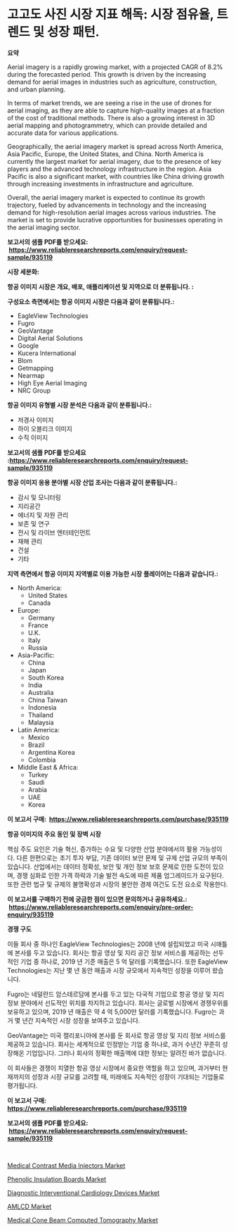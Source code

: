 <p><h1>고고도 사진 시장 지표 해독: 시장 점유율, 트렌드 및 성장 패턴.</h1></p><p><strong>요약</strong></p>
<p><p>Aerial imagery is a rapidly growing market, with a projected CAGR of 8.2% during the forecasted period. This growth is driven by the increasing demand for aerial images in industries such as agriculture, construction, and urban planning. </p><p>In terms of market trends, we are seeing a rise in the use of drones for aerial imaging, as they are able to capture high-quality images at a fraction of the cost of traditional methods. There is also a growing interest in 3D aerial mapping and photogrammetry, which can provide detailed and accurate data for various applications.</p><p>Geographically, the aerial imagery market is spread across North America, Asia Pacific, Europe, the United States, and China. North America is currently the largest market for aerial imagery, due to the presence of key players and the advanced technology infrastructure in the region. Asia Pacific is also a significant market, with countries like China driving growth through increasing investments in infrastructure and agriculture.</p><p>Overall, the aerial imagery market is expected to continue its growth trajectory, fueled by advancements in technology and the increasing demand for high-resolution aerial images across various industries. The market is set to provide lucrative opportunities for businesses operating in the aerial imaging sector.</p></p>
<p><strong>보고서의 샘플 PDF를 받으세요: &nbsp;<a href="https://www.reliableresearchreports.com/enquiry/request-sample/935119">https://www.reliableresearchreports.com/enquiry/request-sample/935119</a></strong></p>
<p><strong>시장 세분화:</strong></p>
<p><strong> 항공 이미지 시장은 개요, 배포, 애플리케이션 및 지역으로 더 분류됩니다. :</strong></p>
<p><strong>구성요소 측면에서는 항공 이미지 시장은 다음과 같이 분류됩니다.:</strong></p>
<p><ul><li>EagleView Technologies</li><li>Fugro</li><li>GeoVantage</li><li>Digital Aerial Solutions</li><li>Google</li><li>Kucera International</li><li>Blom</li><li>Getmapping</li><li>Nearmap</li><li>High Eye Aerial Imaging</li><li>NRC Group</li></ul></p>
<p><strong> 항공 이미지 유형별 시장 분석은 다음과 같이 분류됩니다.:</strong></p>
<p><ul><li>저경사 이미지</li><li>하이 오블리크 이미지</li><li>수직 이미지</li></ul></p>
<p><strong>보고서의 샘플 PDF를 받으세요 :<a href="https://www.reliableresearchreports.com/enquiry/request-sample/935119">https://www.reliableresearchreports.com/enquiry/request-sample/935119</a></strong></p>
<p><strong> 항공 이미지 응용 분야별 시장 산업 조사는 다음과 같이 분류됩니다.:</strong></p>
<p><ul><li>감시 및 모니터링</li><li>지리공간</li><li>에너지 및 자원 관리</li><li>보존 및 연구</li><li>전시 및 라이브 엔터테인먼트</li><li>재해 관리</li><li>건설</li><li>기타</li></ul></p>
<p><strong>지역 측면에서 항공 이미지 지역별로 이용 가능한 시장 플레이어는 다음과 같습니다.:</strong></p>
<p><ul>
    <li>
        North America:
        <ul>
            <li>United States</li>
            <li>Canada</li>
        </ul>
    </li>
    <li>
        Europe:
        <ul>
            <li>Germany</li>
            <li>France</li>
            <li>U.K.</li>
            <li>Italy</li>
            <li>Russia</li>
        </ul>
    </li>
    <li>
        Asia-Pacific:
        <ul>
            <li>China</li>
            <li>Japan</li>
            <li>South Korea</li>
            <li>India</li>
            <li>Australia</li>
            <li>China Taiwan</li>
            <li>Indonesia</li>
            <li>Thailand</li>
            <li>Malaysia</li>
        </ul>
    </li>
    <li>
        Latin America:
        <ul>
            <li>Mexico</li>
            <li>Brazil</li>
            <li>Argentina Korea</li>
            <li>Colombia</li>
        </ul>
    </li>
    <li>
        Middle East & Africa:
        <ul>
            <li>Turkey</li>
            <li>Saudi</li>
            <li>Arabia</li>
            <li>UAE</li>
            <li>Korea</li>
        </ul>
    </li>
    </ul></p>
<p><strong>이 보고서 구매: &nbsp;<a href="https://www.reliableresearchreports.com/purchase/935119">https://www.reliableresearchreports.com/purchase/935119</a></strong></p>
<p><strong>항공 이미지의 주요 동인 및 장벽 시장</strong></p>
<p><p>핵심 주도 요인은 기술 혁신, 증가하는 수요 및 다양한 산업 분야에서의 활용 가능성이다. 다른 한편으로는 초기 투자 부담, 기존 데이터 보안 문제 및 규제 산업 규모의 부족이 있습니다. 산업에서는 데이터 정확성, 보안 및 개인 정보 보호 문제로 인한 도전이 있으며, 경쟁 심화로 인한 가격 하락과 기술 발전 속도에 따른 제품 업그레이드가 요구된다. 또한 관련 법규 및 규제의 불명확성과 시장의 불안한 경제 여건도 도전 요소로 작용한다.</p></p>
<p><strong>이 보고서를 구매하기 전에 궁금한 점이 있으면 문의하거나 공유하세요.: &nbsp;<a href="https://www.reliableresearchreports.com/enquiry/pre-order-enquiry/935119">https://www.reliableresearchreports.com/enquiry/pre-order-enquiry/935119</a></strong></p>
<p><strong>경쟁 구도</strong></p>
<p><p>이들 회사 중 하나인 EagleView Technologies는 2008 년에 설립되었고 미국 시애틀에 본사를 두고 있습니다. 회사는 항공 영상 및 지리 공간 정보 서비스를 제공하는 선두적인 기업 중 하나로, 2019 년 기준 매출은 5 억 달러를 기록했습니다. 또한 EagleView Technologies는 지난 몇 년 동안 매출과 시장 규모에서 지속적인 성장을 이루어 왔습니다.</p><p>Fugro는 네덜란드 암스테르담에 본사를 두고 있는 다국적 기업으로 항공 영상 및 지리 정보 분야에서 선도적인 위치를 차지하고 있습니다. 회사는 글로벌 시장에서 경쟁우위를 보유하고 있으며, 2019 년 매출은 약 4 억 5,000만 달러를 기록했습니다. Fugro는 과거 몇 년간 지속적인 시장 성장을 보여주고 있습니다.</p><p>GeoVantage는 미국 캘리포니아에 본사를 둔 회사로 항공 영상 및 지리 정보 서비스를 제공하고 있습니다. 회사는 세계적으로 인정받는 기업 중 하나로, 과거 수년간 꾸준히 성장해온 기업입니다. 그러나 회사의 정확한 매출액에 대한 정보는 알려진 바가 없습니다. </p><p>이 회사들은 경쟁이 치열한 항공 영상 시장에서 중요한 역할을 하고 있으며, 과거부터 현재까지의 성장과 시장 규모를 고려할 때, 미래에도 지속적인 성장이 기대되는 기업들로 평가됩니다.</p></p>
<p><strong>이 보고서 구매: &nbsp; <a href="https://www.reliableresearchreports.com/purchase/935119">https://www.reliableresearchreports.com/purchase/935119</a></strong></p>
<p><strong>보고서의 샘플 PDF를 받으세요: &nbsp;<a href="https://www.reliableresearchreports.com/enquiry/request-sample/935119">https://www.reliableresearchreports.com/enquiry/request-sample/935119</a></strong><strong></strong></p>
<p>&nbsp;</p>
<p><p><a href="https://changeable-paste-463.notion.site/Medical-Contrast-Media-Injectors-Market-Offers-Provide-Insightful-Data-for-the-Time-Period-from-2024-9be2bcef10f345d6bc3c5b174a811425">Medical Contrast Media Injectors Market</a></p><p><a href="https://view.publitas.com/reportprime-1/phenolic-insulation-boards-market-size-market-trends-and-growth-outlook-forecasted-for-period-from-2024-to-2031/">Phenolic Insulation Boards Market</a></p><p><a href="https://florentine-yuzu-f42.notion.site/Diagnostic-Interventional-Cardiology-Devices-Market-Size-Share-Trends-Analysis-Report-By-Applicat-f94ab58808ff4aa7a5db3e75c94d1964">Diagnostic Interventional Cardiology Devices Market</a></p><p><a href="https://view.publitas.com/reportprime-1/amlcd-market-insights-market-players-and-forecast-till-2031/">AMLCD Market</a></p><p><a href="https://fuschia-pecorino-a6d.notion.site/Medical-Cone-Beam-Computed-Tomography-Market-Analysis-and-Market-Size-Global-Industry-Overview-Mar-31d9925b7b0f45f8a5aee5482c7b6cc5">Medical Cone Beam Computed Tomography Market</a></p></p>